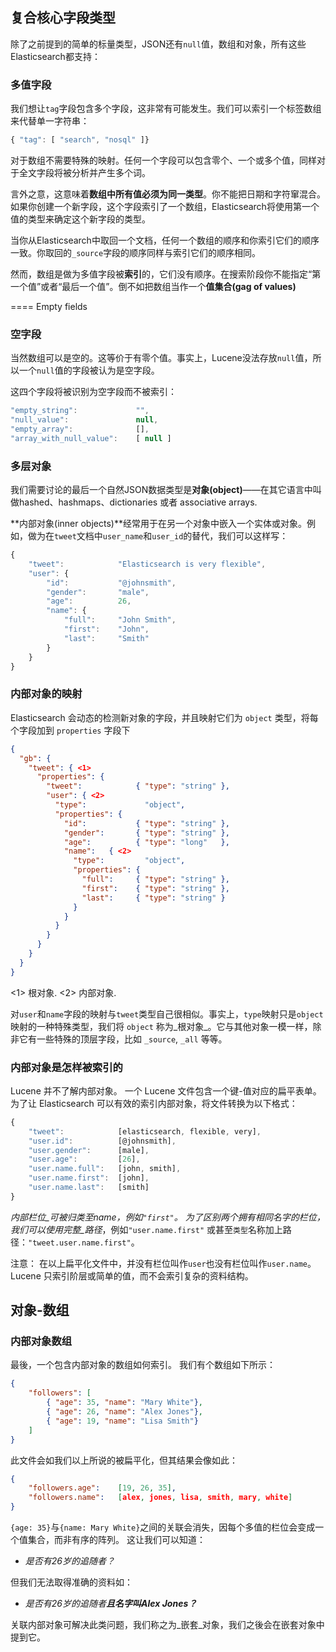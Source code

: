 ## 复合核心字段类型

除了之前提到的简单的标量类型，JSON还有`null`值，数组和对象，所有这些Elasticsearch都支持：

### 多值字段

我们想让`tag`字段包含多个字段，这非常有可能发生。我们可以索引一个标签数组来代替单一字符串：

```javascript
{ "tag": [ "search", "nosql" ]}
```

对于数组不需要特殊的映射。任何一个字段可以包含零个、一个或多个值，同样对于全文字段将被分析并产生多个词。

言外之意，这意味着**数组中所有值必须为同一类型**。你不能把日期和字符窜混合。如果你创建一个新字段，这个字段索引了一个数组，Elasticsearch将使用第一个值的类型来确定这个新字段的类型。

当你从Elasticsearch中取回一个文档，任何一个数组的顺序和你索引它们的顺序一致。你取回的`_source`字段的顺序同样与索引它们的顺序相同。

然而，数组是做为多值字段被**索引**的，它们没有顺序。在搜索阶段你不能指定“第一个值”或者“最后一个值”。倒不如把数组当作一个**值集合(gag of values)**

==== Empty fields
### 空字段

当然数组可以是空的。这等价于有零个值。事实上，Lucene没法存放`null`值，所以一个`null`值的字段被认为是空字段。

这四个字段将被识别为空字段而不被索引：

```javascript
"empty_string":             "",
"null_value":               null,
"empty_array":              [],
"array_with_null_value":    [ null ]
```

### 多层对象

我们需要讨论的最后一个自然JSON数据类型是**对象(object)**——在其它语言中叫做hashed、hashmaps、dictionaries 或者 associative arrays.

**内部对象(inner objects)**经常用于在另一个对象中嵌入一个实体或对象。例如，做为在`tweet`文档中`user_name`和`user_id`的替代，我们可以这样写：

```javascript
{
    "tweet":            "Elasticsearch is very flexible",
    "user": {
        "id":           "@johnsmith",
        "gender":       "male",
        "age":          26,
        "name": {
            "full":     "John Smith",
            "first":    "John",
            "last":     "Smith"
        }
    }
}
```


### 内部对象的映射

Elasticsearch 会动态的检测新对象的字段，并且映射它们为 `object` 类型，将每个字段加到 `properties` 字段下

```json
{
  "gb": {
    "tweet": { <1>
      "properties": {
        "tweet":            { "type": "string" },
        "user": { <2>
          "type":             "object",
          "properties": {
            "id":           { "type": "string" },
            "gender":       { "type": "string" },
            "age":          { "type": "long"   },
            "name":   { <2>
              "type":         "object",
              "properties": {
                "full":     { "type": "string" },
                "first":    { "type": "string" },
                "last":     { "type": "string" }
              }
            }
          }
        }
      }
    }
  }
}
```

<1> 根对象.
<2> 内部对象.


对`user`和`name`字段的映射与`tweet`类型自己很相似。事实上，`type`映射只是`object`映射的一种特殊类型，我们将 `object` 称为_根对象_。它与其他对象一模一样，除非它有一些特殊的顶层字段，比如 `_source`, `_all` 等等。

### 内部对象是怎样被索引的

Lucene 并不了解内部对象。 一个 Lucene 文件包含一个键-值对应的扁平表单。 为了让 Elasticsearch 可以有效的索引内部对象，将文件转换为以下格式：

```javascript
{
    "tweet":            [elasticsearch, flexible, very],
    "user.id":          [@johnsmith],
    "user.gender":      [male],
    "user.age":         [26],
    "user.name.full":   [john, smith],
    "user.name.first":  [john],
    "user.name.last":   [smith]
}
```

_内部栏位_可被归类至name，例如`"first"`。 为了区别两个拥有相同名字的栏位，我们可以使用完整_路径_，例如`"user.name.first"` 或甚至`类型`名称加上路径：`"tweet.user.name.first"`。

注意： 在以上扁平化文件中，并没有栏位叫作`user`也没有栏位叫作`user.name`。 Lucene 只索引阶层或简单的值，而不会索引复杂的资料结构。

## 对象-数组
### 内部对象数组

最後，一个包含内部对象的数组如何索引。 我们有个数组如下所示：

```json
{
    "followers": [
        { "age": 35, "name": "Mary White"},
        { "age": 26, "name": "Alex Jones"},
        { "age": 19, "name": "Lisa Smith"}
    ]
}
```


此文件会如我们以上所说的被扁平化，但其结果会像如此：

```json
{
    "followers.age":    [19, 26, 35],
    "followers.name":   [alex, jones, lisa, smith, mary, white]
}
```


`{age: 35}`与`{name: Mary White}`之间的关联会消失，因每个多值的栏位会变成一个值集合，而非有序的阵列。 这让我们可以知道：

* _是否有26岁的追随者？_

但我们无法取得准确的资料如：

* _是否有26岁的追随者**且名字叫Alex Jones？**_

关联内部对象可解决此类问题，我们称之为_嵌套_对象，我们之後会在嵌套对象中提到它。
